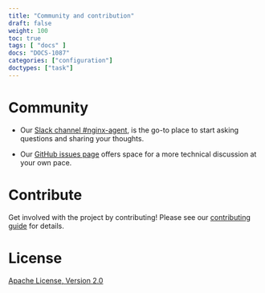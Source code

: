 ```yaml
---
title: "Community and contribution"
draft: false
weight: 100
toc: true
tags: [ "docs" ]
docs: "DOCS-1087"
categories: ["configuration"]
doctypes: ["task"]
---
```


# Community

- Our [Slack channel #nginx-agent](https://nginxcommunity.slack.com/), is the go-to place to start asking questions and sharing your thoughts.

- Our [GitHub issues page](https://github.com/nginx/agent/issues) offers space for a more technical discussion at your own pace.

# Contribute

Get involved with the project by contributing! Please see our [contributing guide](https://github.com/nginx/agent/blob/main/CONTRIBUTING.md) for details.

# License

[Apache License, Version 2.0](https://github.com/nginx/agent/blob/main/LICENSE)
